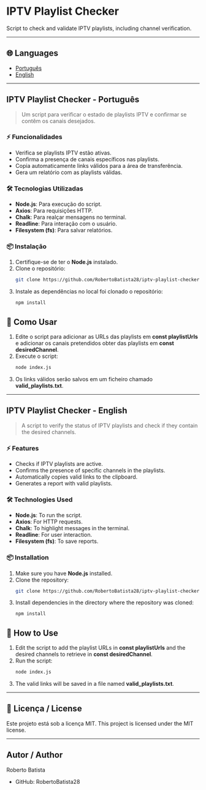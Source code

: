 # IPTV Playlist Checker
Script to check and validate IPTV playlists, including channel verification.

---

## 🌐 Languages
- [Português](#iptv-playlist-checker---português)
- [English](#iptv-playlist-checker---english)

---

## IPTV Playlist Checker - Português
> Um script para verificar o estado de playlists IPTV e confirmar se contêm os canais desejados.

### ⚡ Funcionalidades
- Verifica se playlists IPTV estão ativas.
- Confirma a presença de canais específicos nas playlists.
- Copia automaticamente links válidos para a área de transferência.
- Gera um relatório com as playlists válidas.

### 🛠️ Tecnologias Utilizadas
- **Node.js**: Para execução do script.
- **Axios**: Para requisições HTTP.
- **Chalk**: Para realçar mensagens no terminal.
- **Readline**: Para interação com o usuário.
- **Filesystem (fs)**: Para salvar relatórios.

### 📦 Instalação
1. Certifique-se de ter o **Node.js** instalado.
2. Clone o repositório:
   ```bash
   git clone https://github.com/RobertoBatista28/iptv-playlist-checker.git
   ```
3. Instale as dependências no local foi clonado o repositório:
   ```bash
   npm install
   ```

## 🚀 Como Usar
1. Edite o script para adicionar as URLs das playlists em **const playlistUrls** e adicionar os canais pretendidos obter das playlists em **const desiredChannel**.
2. Execute o script:
     ```bash
     node index.js
     ```
3. Os links válidos serão salvos em um ficheiro chamado **valid_playlists.txt**.

---

## IPTV Playlist Checker - English  
> A script to verify the status of IPTV playlists and check if they contain the desired channels.  

### ⚡ Features  
- Checks if IPTV playlists are active.  
- Confirms the presence of specific channels in the playlists.  
- Automatically copies valid links to the clipboard.  
- Generates a report with valid playlists.  

### 🛠️ Technologies Used  
- **Node.js**: To run the script.  
- **Axios**: For HTTP requests.  
- **Chalk**: To highlight messages in the terminal.  
- **Readline**: For user interaction.  
- **Filesystem (fs)**: To save reports.  

### 📦 Installation  
1. Make sure you have **Node.js** installed.  
2. Clone the repository:  
   ```bash  
   git clone https://github.com/RobertoBatista28/iptv-playlist-checker.git  
   ```  
3. Install dependencies in the directory where the repository was cloned:  
   ```bash  
   npm install  
   ```  

## 🚀 How to Use  
1. Edit the script to add the playlist URLs in **const playlistUrls** and the desired channels to retrieve in **const desiredChannel**.  
2. Run the script:  
   ```bash  
   node index.js  
   ```  
3. The valid links will be saved in a file named **valid_playlists.txt**.  

---

## 📝 Licença / License
Este projeto está sob a licença MIT.
This project is licensed under the MIT license.

---

## Autor / Author
Roberto Batista
- GitHub: RobertoBatista28

